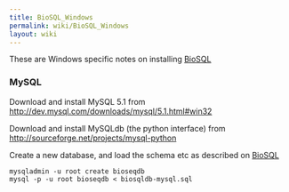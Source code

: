 ```yaml
---
title: BioSQL_Windows
permalink: wiki/BioSQL_Windows
layout: wiki
---
```


These are Windows specific notes on installing
[BioSQL](BioSQL "wikilink")

### MySQL

Download and install MySQL 5.1 from
<http://dev.mysql.com/downloads/mysql/5.1.html#win32>

Download and install MySQLdb (the python interface) from
<http://sourceforge.net/projects/mysql-python>

Create a new database, and load the schema etc as described on
[BioSQL](BioSQL "wikilink")

`mysqladmin -u root create bioseqdb`  
`mysql -p -u root bioseqdb < biosqldb-mysql.sql`
